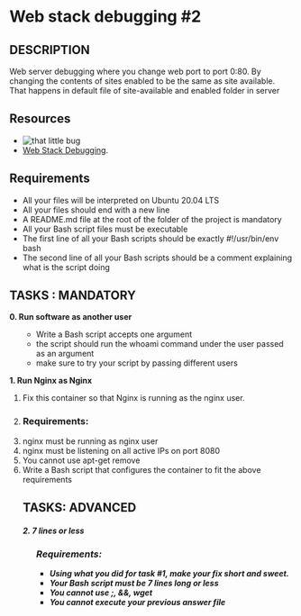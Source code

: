 <h1>Web stack debugging #2</h1>
<h2> DESCRIPTION </h2>
  <P> Web server debugging where you change web port to port 0:80. By changing the contents of sites enabled to be the same as site available. That happens in default file of site-available and enabled folder in server</p>
 <h2>Resources</h2>
<p>
<ul>
   <li><img src="https://s3.amazonaws.com/intranet-projects-files/holbertonschool-sysadmin_devops/287/99littlebugsinthecode-holberton.jpg" alt="that little bug" /></li>
   <li><a href="https://intranet.alxswe.com/concepts/68">Web Stack Debugging</a>.</li>
</ul>
<h2>Requirements</h2>
</p>
<ul>
  <li>All your files will be interpreted on Ubuntu 20.04 LTS</li>
  <li>All your files should end with a new line</li>
  <li>A README.md file at the root of the folder of the project is mandatory</li>
  <li>All your Bash script files must be executable</li>
  <li>The first line of all your Bash scripts should be exactly #!/usr/bin/env bash</li>
  <li>The second line of all your Bash scripts should be a comment explaining what is the script doing</li>
</ul>
<h2>TASKS : MANDATORY</h2>
<p><b>0. Run software as another user</b></p>
<ol>
   <ul>
   <li>Write a Bash script accepts one argument</li>
   <li>the script should run the whoami command under the user passed as an argument</li>
   <li>make sure to try your script by passing different users</li>
   </ul>
</ol>
<p><b>1. Run Nginx as Nginx</b></p>
<ol>
  <li>Fix this container so that Nginx is running as the nginx user.<li>
  <h3> Requirements:</h3>
   <li>nginx must be running as nginx user</li>
   <li>nginx must be listening on all active IPs on port 8080</li>
   <li>You cannot use apt-get remove</li>
   <li>Write a Bash script that configures the container to fit the above requirements</li>

<h2>TASKS: ADVANCED<h5>
<p><b>2. 7 lines or less</b></p>
<ol>
   <h3>Requirements:</h3>
    <ul>
      <li>Using what you did for task #1, make your fix short and sweet.</li>
       <li>Your Bash script must be 7 lines long or less</li>
       <li>You cannot use ;, &&, wget</li>
       <li>You cannot execute your previous answer file </li>
     </ul>
</ol>
<pre class="literal-block">
</pre>
<p><br/><br/></p>
